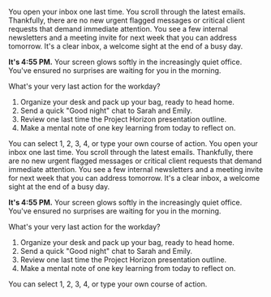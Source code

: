 You open your inbox one last time. You scroll through the latest emails. Thankfully, there are no new urgent flagged messages or critical client requests that demand immediate attention. You see a few internal newsletters and a meeting invite for next week that you can address tomorrow. It's a clear inbox, a welcome sight at the end of a busy day.

**It's 4:55 PM.** Your screen glows softly in the increasingly quiet office. You've ensured no surprises are waiting for you in the morning.

What's your very last action for the workday?

1.  Organize your desk and pack up your bag, ready to head home.
2.  Send a quick "Good night" chat to Sarah and Emily.
3.  Review one last time the Project Horizon presentation outline.
4.  Make a mental note of one key learning from today to reflect on.

You can select 1, 2, 3, 4, or type your own course of action.
You open your inbox one last time. You scroll through the latest emails. Thankfully, there are no new urgent flagged messages or critical client requests that demand immediate attention. You see a few internal newsletters and a meeting invite for next week that you can address tomorrow. It's a clear inbox, a welcome sight at the end of a busy day.

**It's 4:55 PM.** Your screen glows softly in the increasingly quiet office. You've ensured no surprises are waiting for you in the morning.

What's your very last action for the workday?

1.  Organize your desk and pack up your bag, ready to head home.
2.  Send a quick "Good night" chat to Sarah and Emily.
3.  Review one last time the Project Horizon presentation outline.
4.  Make a mental note of one key learning from today to reflect on.

You can select 1, 2, 3, 4, or type your own course of action.
